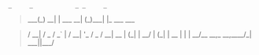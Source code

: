     _     _            _ _     _

> \_\_\_(\_) \_\_\| \| \_\_\_ \_\_\| (\_)\_\_\_\| \|\_ \_\_\_ \_\_\_

> / \_\_\| / \_ / \_\` \| / \_\_\| \'\_ / \_ / \_\_\| \_\_ \| (\_\| \|
> \_\_/ \| (\_\| \| \_\_ \| \| \| \_\_/\_\_ \_\_,\_ \_\_,\_\_\_\_/\_\|
> \_\_\_\|\|\_\_\_/
